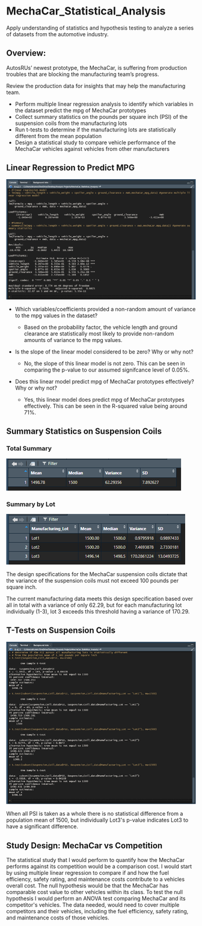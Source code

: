 # MechaCar_Statistical_Analysis
Apply understanding of statistics and hypothesis testing to analyze a series of datasets from the automotive industry.

## Overview:
AutosRUs’ newest prototype, the MechaCar, is suffering from production troubles that are blocking the manufacturing team’s progress.

Review the production data for insights that may help the manufacturing team.
- Perform multiple linear regression analysis to identify which variables in the dataset predict the mpg of MechaCar prototypes
- Collect summary statistics on the pounds per square inch (PSI) of the suspension coils from the manufacturing lots
- Run t-tests to determine if the manufacturing lots are statistically different from the mean population
- Design a statistical study to compare vehicle performance of the MechaCar vehicles against vehicles from other manufacturers


## Linear Regression to Predict MPG

![image_name](/Resources/Linear_Regression_to_Predict_MPG.png)

- Which variables/coefficients provided a non-random amount of variance to the mpg values in the dataset?
  - Based on the probability factor, the vehicle length and ground clearance are statistically most likely to provide non-random amounts of variance to the mpg values.

- Is the slope of the linear model considered to be zero? Why or why not?
  - No, the slope of this linear model is not zero. This can be seen in comparing the p-value to our assumed signifcance level of 0.05%.

- Does this linear model predict mpg of MechaCar prototypes effectively? Why or why not?
  - Yes, this linear model does predict mpg of MechaCar prototypes effectively.  This can be seen in the R-squared value being around 71%.

## Summary Statistics on Suspension Coils

### Total Summary
![image_name](/Resources/total_summary.png)

### Summary by Lot
![image_name](/Resources/lot_summary.png)

The design specifications for the MechaCar suspension coils dictate that the variance of the suspension coils must not exceed 100 pounds per square inch.

The current manufacturing data meets this design specification based over all in total with a variance of only 62.29, but for each manufacturing lot individually (1-3), lot 3 exceeds this threshold having a variance of 170.29.

## T-Tests on Suspension Coils
![image_name](/Resources/t_tests.png)

When all PSI is taken as a whole there is no statistical difference from a population mean of 1500, but individually Lot3's p-value indicates Lot3 to have a significant difference.

## Study Design: MechaCar vs Competition
The statistical study that I would perform to quantify how the MechaCar performs against its competition would be a comparison cost.
I would start by using multiple linear regression to compare if and how the fuel efficiency, safety rating, and maintenance costs contribute to a vehicles overall cost.
The null hypothesis would be that the MechaCar has comparable cost value to other vehicles within its class.
To test the null hypothesis I would perform an ANOVA test comparing MechaCar and its competitor's vehicles.
The data needed, would need to cover multiple competitors and their vehicles, including the fuel efficiency, safety rating, and maintenance costs of those vehicles.
